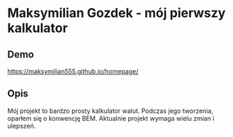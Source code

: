 # Maksymilian Gozdek - mój pierwszy kalkulator 

## Demo
https://maksymilian555.github.io/homepage/

## Opis
Mój projekt to bardzo prosty kalkulator walut.
Podczas jego tworzenia, oparłem się o konwencję BEM. 
Aktualnie projekt wymaga wielu zmian i ulepszeń.

